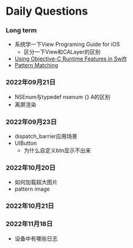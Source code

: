 # Daily Questions

### Long term
- 系统学一下View Programing Guide for iOS
	- 区分一下View和CALayer的区别
- [Using Objective-C Runtime Features in Swift](https://developer.apple.com/documentation/swift/using_objective-c_runtime_features_in_swift)
- [Pattern Matching](https://alisoftware.github.io/swift/pattern-matching/2016/03/27/pattern-matching-1/)

### 2022年09月21日
- NSEnum与typedef nsenum {} A的区别
- 离屏渲染

### 2022年09月23日
- dispatch_barrier应用场景
- UIButton
	- 为什么自定义btn显示不出来

### 2022年10月20日
- 如何加载超大图片
- pattern image

### 2022年10月21日

### 2022年11月18日
- 设备中有哪些日志